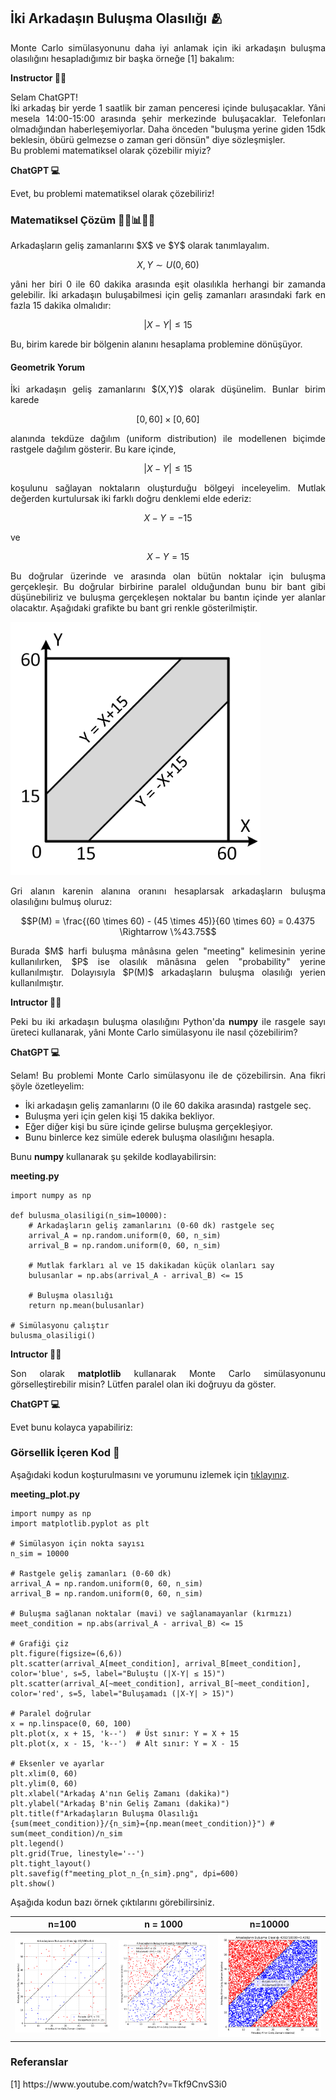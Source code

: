 <h2>İki Arkadaşın Buluşma Olasılığı 🫂</h2>

<p align="justify">Monte Carlo simülasyonunu daha iyi anlamak için iki arkadaşın buluşma olasılığını hesapladığımız bir başka örneğe [1] bakalım:</p>

<b>Instructor 👨‍🏫</b>

<p align="justify">Selam ChatGPT!<br>İki arkadaş bir yerde 1 saatlik bir zaman penceresi içinde buluşacaklar. Yâni mesela 14:00-15:00 arasında şehir merkezinde buluşacaklar. Telefonları olmadığından haberleşemiyorlar. Daha önceden "buluşma yerine giden 15dk beklesin, öbürü gelmezse o zaman geri dönsün" diye sözleşmişler.<br>Bu problemi matematiksel olarak çözebilir miyiz?</p>

<b>ChatGPT 💻</b>

<p align="justify">Evet, bu problemi matematiksel olarak çözebiliriz!</p>

<h3>Matematiksel Çözüm 🤔💭📊🧮📝</h3>

<p align="justify">Arkadaşların geliş zamanlarını $X$ ve $Y$ olarak tanımlayalım.</p>

$$X,Y∼U(0,60)$$

<p align="justify">yâni her biri 0 ile 60 dakika arasında eşit olasılıkla herhangi bir zamanda gelebilir. İki arkadaşın buluşabilmesi için geliş zamanları arasındaki fark en fazla 15 dakika olmalıdır:</p>

$$ |X−Y|  \leq 15$$

<p align="justify">Bu, birim karede bir bölgenin alanını hesaplama problemine dönüşüyor.</p>

<h4>Geometrik Yorum</h4>

<p align="justify">İki arkadaşın geliş zamanlarını $(X,Y)$ olarak düşünelim. Bunlar birim karede</p>

$$[0,60]×[0,60]$$

<p align="justify">alanında tekdüze dağılım (uniform distribution) ile modellenen biçimde rastgele dağılım gösterir. Bu kare içinde, 

$$ |X−Y| \leq 15$$

<p align="justify">koşulunu sağlayan noktaların oluşturduğu bölgeyi inceleyelim. Mutlak değerden kurtulursak iki farklı doğru denklemi elde ederiz:</p>

$$X−Y=−15$$

<p align="justify">ve</p>

$$X−Y=15$$

<p align="justify">Bu doğrular üzerinde ve arasında olan bütün noktalar için buluşma gerçekleşir. Bu doğrular birbirine paralel olduğundan bunu bir bant gibi düşünebiliriz ve buluşma gerçekleşen noktalar bu bantın içinde yer alanlar olacaktır. Aşağıdaki grafikte bu bant gri renkle gösterilmiştir.</p>

<img src="image/meeting-probability.png" alt="buluşma olasılığına geometrik yaklaşım" width="400" height="auto">

<p align="justify">Gri alanın karenin alanına oranını hesaplarsak arkadaşların buluşma olasılığını bulmuş oluruz:</p>

$$P(M) = \frac{(60 \times 60) - (45 \times 45)}{60 \times 60} = 0.4375 \Rightarrow \%43.75$$

<p align="justify">Burada $M$ harfi buluşma mânâsına gelen "meeting" kelimesinin yerine kullanılırken, $P$ ise olasılık mânâsına gelen "probability" yerine kullanılmıştır. Dolayısıyla $P(M)$ arkadaşların buluşma olasılığı yerien kullanılmıştır.</p>

<b>Intructor 👨‍🏫</b>

<p align="justify">Peki bu iki arkadaşın buluşma olasılığını Python'da <b>numpy</b> ile rasgele sayı üreteci kullanarak, yâni Monte Carlo simülasyonu ile nasıl çözebilirim?</p>

<b>ChatGPT 💻</b>

<p align="justify">Selam! Bu problemi Monte Carlo simülasyonu ile de çözebilirsin. Ana fikri şöyle özetleyelim:</p>

<ul>
    <li>İki arkadaşın geliş zamanlarını (0 ile 60 dakika arasında) rastgele seç.</li>
    <li>Buluşma yeri için gelen kişi 15 dakika bekliyor.</li>
    <li>Eğer diğer kişi bu süre içinde gelirse buluşma gerçekleşiyor.</li>
    <li>Bunu binlerce kez simüle ederek buluşma olasılığını hesapla.</li>
</ul>

<p align="justify">Bunu <b>numpy</b> kullanarak şu şekilde kodlayabilirsin:</p>

<b>meeting.py</b>

```
import numpy as np

def bulusma_olasiligi(n_sim=10000):
    # Arkadaşların geliş zamanlarını (0-60 dk) rastgele seç
    arrival_A = np.random.uniform(0, 60, n_sim)
    arrival_B = np.random.uniform(0, 60, n_sim)

    # Mutlak farkları al ve 15 dakikadan küçük olanları say
    bulusanlar = np.abs(arrival_A - arrival_B) <= 15

    # Buluşma olasılığı
    return np.mean(bulusanlar)

# Simülasyonu çalıştır
bulusma_olasiligi()
```

<b>Intructor 👨‍🏫</b>

<p align="justify">Son olarak <b>matplotlib</b> kullanarak Monte Carlo simülasyonunu görselleştirebilir misin? Lütfen paralel olan iki doğruyu da göster.</p>

<b>ChatGPT 💻</b>

<p align="justify">Evet bunu kolayca yapabiliriz:</p>

<h3>Görsellik İçeren Kod 🌈</h3>

<p align="justify">Aşağıdaki kodun koşturulmasını ve yorumunu izlemek için <a href="https://www.youtube.com/watch?v=uY9mXSJkxpw">tıklayınız</a>.</p>

<b>meeting_plot.py</b>

```
import numpy as np
import matplotlib.pyplot as plt

# Simülasyon için nokta sayısı
n_sim = 10000

# Rastgele geliş zamanları (0-60 dk)
arrival_A = np.random.uniform(0, 60, n_sim)
arrival_B = np.random.uniform(0, 60, n_sim)

# Buluşma sağlanan noktalar (mavi) ve sağlanamayanlar (kırmızı)
meet_condition = np.abs(arrival_A - arrival_B) <= 15

# Grafiği çiz
plt.figure(figsize=(6,6))
plt.scatter(arrival_A[meet_condition], arrival_B[meet_condition], color='blue', s=5, label="Buluştu (|X-Y| ≤ 15)")
plt.scatter(arrival_A[~meet_condition], arrival_B[~meet_condition], color='red', s=5, label="Buluşamadı (|X-Y| > 15)")

# Paralel doğrular
x = np.linspace(0, 60, 100)
plt.plot(x, x + 15, 'k--')  # Üst sınır: Y = X + 15
plt.plot(x, x - 15, 'k--')  # Alt sınır: Y = X - 15

# Eksenler ve ayarlar
plt.xlim(0, 60)
plt.ylim(0, 60)
plt.xlabel("Arkadaş A'nın Geliş Zamanı (dakika)")
plt.ylabel("Arkadaş B'nin Geliş Zamanı (dakika)")
plt.title(f"Arkadaşların Buluşma Olasılığı {sum(meet_condition)}/{n_sim}={np.mean(meet_condition)}") # sum(meet_condition)/n_sim
plt.legend()
plt.grid(True, linestyle='--')
plt.tight_layout()
plt.savefig(f"meeting_plot_n_{n_sim}.png", dpi=600)
plt.show()
```

<p align="justify">Aşağıda kodun bazı örnek çıktılarını görebilirsiniz.</p>

| n=100 | n = 1000 | n=10000 |
| :--:  | :--:  | :--:  |
| <img src="image/meeting_plot_n_100.png" alt="n=100 için arkadaşların buluşma olasılığının MCS ile görsel çözümü" width="500" height=auto> | <img src="image/meeting_plot_n_1000.png" alt="n=100 için arkadaşların buluşma olasılığının MCS ile görsel çözümü" width="500" height=auto> | <img src="image/meeting_plot_n_10000.png" alt="n=100 için arkadaşların buluşma olasılığının MCS ile görsel çözümü" width="500" height=auto> |

<h3>Referanslar</h3>
<p align="justify">[1] https://www.youtube.com/watch?v=Tkf9CnvS3i0</p>